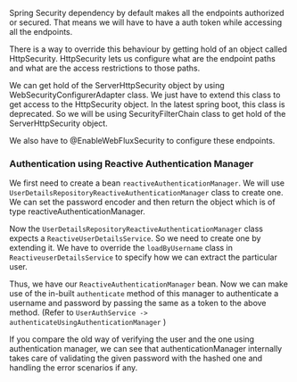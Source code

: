 Spring Security dependency by default makes all the endpoints authorized or secured.
That means we will have to have a auth token while accessing all the endpoints.

There is a way to override this behaviour by getting hold of an object called HttpSecurity.
HttpSecurity lets us configure what are the endpoint paths and what are the access restrictions
to those paths.

We can get hold of the ServerHttpSecurity object by using WebSecurityConfigurerAdapter class.
We just have to extend this class to get access to the HttpSecurity object.
In the latest spring boot, this class is deprecated. So we will be using SecurityFilterChain class to 
get hold of the ServerHttpSecurity object.

We also have to @EnableWebFluxSecurity to configure these endpoints.


### Authentication using Reactive Authentication Manager

We first need to create a bean `reactiveAuthenticationManager`. We will use
`UserDetailsRepositoryReactiveAuthenticationManager` class to create one.
We can set the password encoder and then return the object which is of type reactiveAuthenticationManager.


Now the `UserDetailsRepositoryReactiveAuthenticationManager` class expects a `ReactiveUserDetailsService`.
So we need to create one by extending it.
We have to override the `loadByUsername` class in `ReactiveuserDetailsService` to specify how we can extract the particular user.

Thus, we have our `ReactiveAuthenticationManager` bean. Now we can make use of the in-built `authenticate` method of this manager
to authenticate a username and password by passing the same as a token to the above method. (Refer to `UserAuthService -> authenticateUsingAuthenticationManager` )

If you compare the old way of verifying the user and the one using authentication manager,
we can see that authenticationManager internally takes care of validating the given password with the hashed one and handling
the error scenarios if any.



